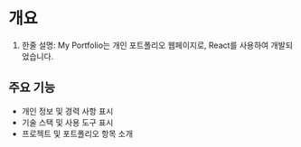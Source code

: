 # 개요
1. 한줄 설명: My Portfolio는 개인 포트폴리오 웹페이지로, React를 사용하여 개발되었습니다.

## 주요 기능

- 개인 정보 및 경력 사항 표시
- 기술 스택 및 사용 도구 표시
- 프로젝트 및 포트폴리오 항목 소개

